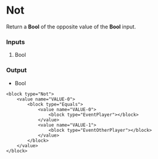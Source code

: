 # Not

Return a **Bool** of the opposite value of the **Bool** input.

### Inputs

1. Bool

### Output

-   Bool

```blockly
<block type="Not">
    <value name="VALUE-0">
        <block type="Equals">
            <value name="VALUE-0">
                <block type="EventPlayer"></block>
            </value>
            <value name="VALUE-1">
                <block type="EventOtherPlayer"></block>
            </value>
        </block>
    </value>
</block>
```
